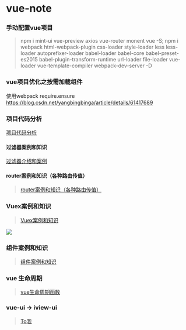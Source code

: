 # vue-note
 ### 手动配置vue项目
 > npm i mint-ui vue-preview axios vue-router monent vue -S;
  npm i webpack html-webpack-plugin css-loader style-loader less less-loader 
  autoprefixer-loader babel-loader babel-core babel-preset-es2015
  babel-plugin-transform-runtime url-loader file-loader vue-loader vue-template-compiler
  webpack-dev-server -D
 
 ### vue项目优化之按需加载组件
  使用webpack require.ensure
  https://blog.csdn.net/yangbingbinga/article/details/61417689

### 项目代码分析
 <a href="https://github.com/JasonLWY/Vue-repository/tree/master/otherCode">项目代码分析</a>
#### 过滤器案例和知识
 <a href="https://github.com/JasonLWY/Vue-repository/tree/master/g">过滤器介绍和案例</a>

#### router案例和知识（各种路由传值）

> <a href="https://github.com/JasonLWY/Vue-repository/blob/master/router/README.md">router案例和知识（各种路由传值）</a>
 
### Vuex案例和知识

> <a href="https://github.com/JasonLWY/Vue-repository/blob/master/Vuex/README.md">Vuex案例和知识</a>

![](http://aicoder.com/vue/preview/imgs/04vuex%E6%A8%A1%E5%9E%8B.png)
### 组件案例和知识
> <a href="https://github.com/JasonLWY/Vue-repository/tree/master/components">组件案例和知识</a> 

### vue 生命周期

> <a href="https://github.com/JasonLWY/Vue-repository/tree/master/lief">vue生命周期函数</a>

### vue-ui -> iview-ui 
> <a href="https://github.com/JasonLWY/Vue-repository/blob/master/iview.md"> To我</a>
